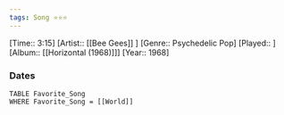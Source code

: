 ```yaml
---
tags: Song ⭐⭐⭐ 
---
```

[Time:: 3:15]
[Artist:: [[Bee Gees]] ]
[Genre:: Psychedelic Pop]
[Played:: ]
[Album:: [[Horizontal (1968)]]]
[Year:: 1968]
### Dates
````dataview
TABLE Favorite_Song
WHERE Favorite_Song = [[World]]
````